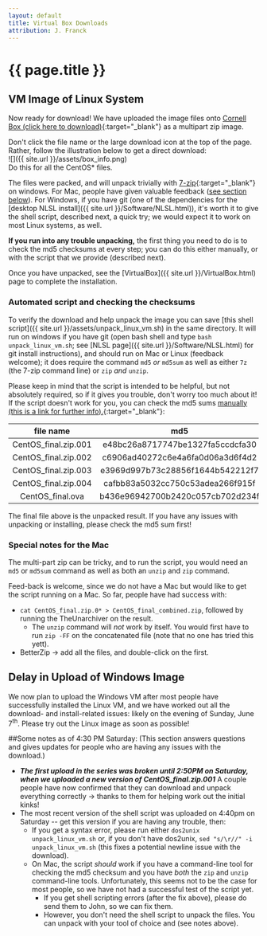 ```yaml
---
layout: default
title: Virtual Box Downloads
attribution: J. Franck
---
```

# {{ page.title }}

## VM Image of Linux System

Now ready for download!  We have uploaded the image files onto [Cornell Box (click here to download)](https://cornell.box.com/s/o47ptx9wr21ui15zbugjizjanz24jk6c){:target="_blank"} as a multipart zip image.

Don't click the file name or the large download icon at the top of the page.  Rather, follow the illustration below to get a direct download:  
![]({{ site.url }}/assets/box_info.png)  
Do this for all the CentOS* files.

The files were packed, and will unpack trivially with [7-zip](http://www.7-zip.org/){:target="_blank"} on windows.
For Mac, people have given valuable feedback ([see section below](#Macnotes)).
For Windows, if you have git (one of the dependencies for the [desktop NLSL install]({{ site.url }}/Software/NLSL.html)), it's worth it to give the shell script, described next, a quick try; we would expect it to work on most Linux systems, as well.

**If you run into any trouble unpacking,** the first thing you need to do is to check the md5 checksums at every step; you can do this either manually, or with the script that we provide (described next).

Once you have unpacked, 
see the [VirtualBox]({{ site.url }}/VirtualBox.html) page to complete the installation.

### Automated script and checking the checksums

To verify the download and help unpack the image you can save [this shell script]({{ site.url }}/assets/unpack_linux_vm.sh) in the same directory.  It will run on windows if you have git (open bash shell and type `bash unpack_linux_vm.sh`; see [NLSL page]({{ site.url }}/Software/NLSL.html) for git install instructions), and should run on Mac or Linux (feedback welcome); it does require the command `md5` *or* `md5sum` as well as either `7z` (the 7-zip command line) or `zip` *and* `unzip`.

Please keep in mind that the script is intended to be helpful, but not absolutely required, so if it gives you trouble, don't worry too much about it!
If the script doesn't work for you, you can check the md5 sums [manually (this is a link for further info).](http://www.droidviews.com/check-md5sum-of-a-file-on-windows-mac-and-linux/){:target="_blank"}:

 file name  | md5
:----------:|:-----------:
CentOS_final.zip.001 | e48bc26a8717747be1327fa5ccdcfa30
CentOS_final.zip.002 | c6906ad40272c6e4a6fa0d06a3d6f4d2
CentOS_final.zip.003 | e3969d997b73c28856f1644b542212f7
CentOS_final.zip.004 | cafbb83a5032cc750c53adea266f915f
CentOS_final.ova | b436e96942700b2420c057cb702d234f

The final file above is the unpacked result.
If you have any issues with unpacking or installing, please check the md5 sum first!

### Special notes for the Mac
<a name="Macnotes"></a>

The multi-part zip can be tricky, and to run the script, you would need an `md5` or `md5sum` command as well as both an `unzip` and `zip` command.

Feed-back is welcome, since we do not have a Mac but would like to get the script running on a Mac.
So far, people have had success with:

- `cat CentOS_final.zip.0* > CentOS_final_combined.zip`, followed by running the TheUnarchiver on the result.
    - The `unzip` command will *not* work by itself.  You would first have to run `zip -FF` on the concatenated file (note that no one has tried this yett).
- BetterZip → add all the files, and double-click on the first. 


## Delay in Upload of Windows Image 

We now plan to upload the Windows VM after most people have successfully installed the Linux VM, and we have worked out all the download- and install-related issues: likely on the evening of Sunday, June 7<sup>th</sup>.  Please try out the Linux image as soon as possible!

##Some notes as of 4:30 PM Saturday:
(This section answers questions and gives updates for people who are having any issues with the download.)

- ***The first upload in the series was broken until 2:50PM on Saturday, when we uploaded a new version of CentOS_final.zip.001*** A couple people have now confirmed that they can download and unpack everything correctly → thanks to them for helping work out the initial kinks!
- The most recent version of the shell script was uploaded on 4:40pm on Saturday -- get this version if you are having any trouble, then:
    - If you get a syntax error, please run either `dos2unix unpack_linux_vm.sh` or, if you don't have dos2unix, `sed "s/\r//" -i unpack_linux_vm.sh` (this fixes a potential newline issue with the download).
    - On Mac, the script *should* work if you have a command-line tool for checking the md5 checksum and you have *both* the `zip` and `unzip` command-line tools.  Unfortunately, this seems not to be the case for most people, so we have not had a successful test of the script yet.
        - If you get shell scripting errors (after the fix above), please do send them to John, so we can fix them.
        - However, you don't need the shell script to unpack the files.  You can unpack with your tool of choice and (see notes above).

